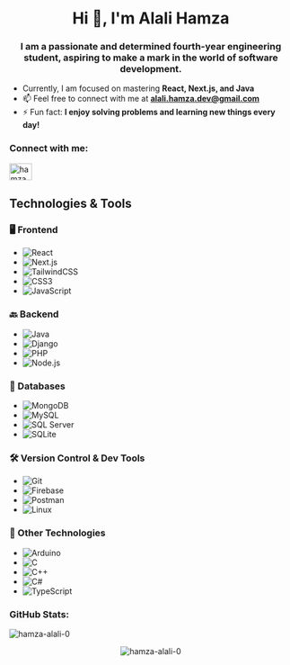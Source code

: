 <h1 align="center">Hi 👋, I'm Alali Hamza</h1>
<h3 align="center">I am a passionate and determined fourth-year engineering student, aspiring to make a mark in the world of software development.</h3>

- Currently, I am focused on mastering **React, Next.js, and Java**  
- 📫 Feel free to connect with me at **alali.hamza.dev@gmail.com**  
- ⚡ Fun fact: **I enjoy solving problems and learning new things every day!**

<h3 align="left">Connect with me:</h3>
<p align="left">
  <a href="https://linkedin.com/in/hamza--alali" target="blank">
    <img align="center" src="https://raw.githubusercontent.com/rahuldkjain/github-profile-readme-generator/master/src/images/icons/Social/linked-in-alt.svg" alt="hamza alali" height="30" width="40" />
  </a>
</p>

## Technologies & Tools

### 🖥️ Frontend
- ![React](https://img.shields.io/badge/React-20232A?style=for-the-badge&logo=react&logoColor=61DAFB)
- ![Next.js](https://img.shields.io/badge/Next.js-000000?style=for-the-badge&logo=next.js&logoColor=white)
- ![TailwindCSS](https://img.shields.io/badge/TailwindCSS-06B6D4?style=for-the-badge&logo=tailwindcss&logoColor=white)
- ![CSS3](https://img.shields.io/badge/CSS3-1572B6?style=for-the-badge&logo=css3&logoColor=white)
- ![JavaScript](https://img.shields.io/badge/JavaScript-F7DF1E?style=for-the-badge&logo=javascript&logoColor=black)

### 🔙 Backend
- ![Java](https://img.shields.io/badge/Java-007396?style=for-the-badge&logo=java&logoColor=white)
- ![Django](https://img.shields.io/badge/Django-092E20?style=for-the-badge&logo=django&logoColor=white)
- ![PHP](https://img.shields.io/badge/PHP-777BB4?style=for-the-badge&logo=php&logoColor=white)
- ![Node.js](https://img.shields.io/badge/Node.js-339933?style=for-the-badge&logo=node.js&logoColor=white)

### 💾 Databases
- ![MongoDB](https://img.shields.io/badge/MongoDB-47A248?style=for-the-badge&logo=mongodb&logoColor=white)
- ![MySQL](https://img.shields.io/badge/MySQL-4479A1?style=for-the-badge&logo=mysql&logoColor=white)
- ![SQL Server](https://img.shields.io/badge/Microsoft_SQL_Server-CC2927?style=for-the-badge&logo=microsoft-sql-server&logoColor=white)
- ![SQLite](https://img.shields.io/badge/SQLite-003B57?style=for-the-badge&logo=sqlite&logoColor=white)

### 🛠️ Version Control & Dev Tools
- ![Git](https://img.shields.io/badge/Git-F05032?style=for-the-badge&logo=git&logoColor=white)
- ![Firebase](https://img.shields.io/badge/Firebase-FFCA28?style=for-the-badge&logo=firebase&logoColor=black)
- ![Postman](https://img.shields.io/badge/Postman-FF6C37?style=for-the-badge&logo=postman&logoColor=white)
- ![Linux](https://img.shields.io/badge/Linux-FCC624?style=for-the-badge&logo=linux&logoColor=black)

### 🌟 Other Technologies
- ![Arduino](https://img.shields.io/badge/Arduino-00979D?style=for-the-badge&logo=arduino&logoColor=white)
- ![C](https://img.shields.io/badge/C-00599C?style=for-the-badge&logo=c&logoColor=white)
- ![C++](https://img.shields.io/badge/C++-00599C?style=for-the-badge&logo=c%2B%2B&logoColor=white)
- ![C#](https://img.shields.io/badge/C%23-239120?style=for-the-badge&logo=c-sharp&logoColor=white)
- ![TypeScript](https://img.shields.io/badge/TypeScript-3178C6?style=for-the-badge&logo=typescript&logoColor=white)


<h3 align="left">GitHub Stats:</h3>
<p align="left">
  <img src="https://github-readme-stats.vercel.app/api/top-langs?username=hamza-alali-0&show_icons=true&locale=en&layout=compact" alt="hamza-alali-0" />
</p>
<p align="center">
  <img src="https://github-readme-stats.vercel.app/api?username=hamza-alali-0&show_icons=true&locale=en" alt="hamza-alali-0" />
</p>
